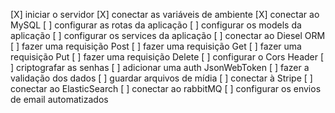 [X] iniciar o servidor
[X] conectar as variáveis de ambiente 
[X] conectar ao MySQL
[ ] configurar as rotas da aplicação
[ ] configurar os models da aplicação
[ ] configurar os services da aplicação
[ ] conectar ao Diesel ORM
[ ] fazer uma requisição Post
[ ] fazer uma requisição Get
[ ] fazer uma requisição Put
[ ] fazer uma requisição Delete
[ ] configurar o Cors Header
[ ] criptografar as senhas
[ ] adicionar uma auth JsonWebToken
[ ] fazer a validação dos dados
[ ] guardar arquivos de mídia
[ ] conectar à Stripe
[ ] conectar ao ElasticSearch
[ ] conectar ao rabbitMQ
[ ] configurar os envios de email automatizados
